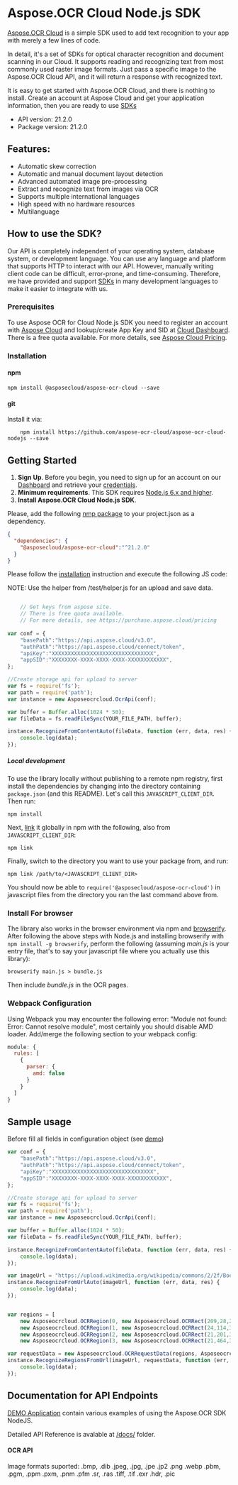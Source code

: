 # Aspose.OCR Cloud Node.js SDK
[Aspose.OCR Cloud](https://products.aspose.cloud/ocr/cloud) is a simple SDK used to add text recognition to your app with merely a few lines of code.

In detail, it's a set of SDKs for optical character recognition and document scanning in our Cloud. It supports reading and recognizing text from most commonly used raster image formats. Just pass a specific image to the Aspose.OCR Cloud API, and it will return a response with recognized text.

It is easy to get started with Aspose.OCR Cloud, and there is nothing to install. Create an account at Aspose Cloud and get your application information, then you are ready to use [SDKs](#asposeocr-cloud-sdks)

- API version: 21.2.0
- Package version: 21.2.0

## Features:
- Automatic skew correction
- Automatic and manual document layout detection
- Advanced automated image pre-processing
- Extract and recognize text from images via OCR
- Supports multiple international languages
- High speed with no hardware resources
- Multilanguage

## How to use the SDK?

Our API is completely independent of your operating system, database system, or development language. You can use any language and platform that supports HTTP to interact with our API. However, manually writing client code can be difficult, error-prone, and time-consuming. Therefore, we have provided and support [SDKs](#asposeocr-cloud-sdks) in many development languages to make it easier to integrate with us.

### Prerequisites
To use Aspose OCR for Cloud Node.js SDK you need to register an account with [Aspose Cloud](https://www.aspose.cloud/) and lookup/create App Key and SID at [Cloud Dashboard](https://dashboard.aspose.cloud/#/apps). There is a free quota available. For more details, see [Aspose Cloud Pricing](https://purchase.aspose.cloud/pricing).

### Installation

#### npm
```shell
npm install @asposecloud/aspose-ocr-cloud --save
```

#### git
Install it via:
```shell
    npm install https://github.com/aspose-ocr-cloud/aspose-ocr-cloud-nodejs --save
```

## Getting Started

1. **Sign Up**. Before you begin, you need to sign up for an account on our [Dashboard](https://dashboard.aspose.cloud/) and retrieve your [credentials](https://dashboard.aspose.cloud/#/apps).
2. **Minimum requirements**. This SDK requires [Node.js 6.x and higher](https://nodejs.org/download/release/).
3. **Install Aspose.OCR Cloud Node.js SDK**.

Please, add the following [nmp package](https://www.npmjs.com/package/@asposecloud/aspose-ocr-cloud) to your project.json as a dependency.
```json
{
  "dependencies": {
    "@asposecloud/aspose-ocr-cloud":"^21.2.0"
  }
}
```

Please follow the [installation](#installation) instruction and execute the following JS code:   

NOTE: Use the helper from /test/helper.js for an upload and save data.

```javascript

    // Get keys from aspose site.
    // There is free quota available. 
    // For more details, see https://purchase.aspose.cloud/pricing
	
var conf = {
    "basePath":"https://api.aspose.cloud/v3.0",
    "authPath":"https://api.aspose.cloud/connect/token",
    "apiKey":"XXXXXXXXXXXXXXXXXXXXXXXXXXXXXXXX",
    "appSID":"XXXXXXXX-XXXX-XXXX-XXXX-XXXXXXXXXXXX",
};

//Create storage api for upload to server
var fs = require('fs');
var path = require('path');
var instance = new Asposeocrcloud.OcrApi(conf);

var buffer = Buffer.alloc(1024 * 50);
var fileData = fs.readFileSync(YOUR_FILE_PATH, buffer);

instance.RecognizeFromContentAuto(fileData, function (err, data, res) {
    console.log(data);
});

```

##### Local development

To use the library locally without publishing to a remote npm registry, first install the dependencies by changing 
into the directory containing `package.json` (and this README). Let's call this `JAVASCRIPT_CLIENT_DIR`. Then run:

```shell
npm install
```

Next, [link](https://docs.npmjs.com/cli/link) it globally in npm with the following, also from `JAVASCRIPT_CLIENT_DIR`:

```shell
npm link
```

Finally, switch to the directory you want to use your package from, and run:

```shell
npm link /path/to/<JAVASCRIPT_CLIENT_DIR>
```

You should now be able to `require('@asposecloud/aspose-ocr-cloud')` in javascript files from the directory you ran the last 
command above from.


### Install For browser
The library also works in the browser environment via npm and [browserify](http://browserify.org/). After following
the above steps with Node.js and installing browserify with `npm install -g browserify`,
perform the following (assuming *main.js* is your entry file, that's to say your javascript file where you actually 
use this library):

```shell
browserify main.js > bundle.js
```

Then include *bundle.js* in the OCR pages.

### Webpack Configuration
Using Webpack you may encounter the following error: "Module not found: Error:
Cannot resolve module", most certainly you should disable AMD loader. Add/merge
the following section to your webpack config:

```javascript
module: {
  rules: [
    {
      parser: {
        amd: false
      }
    }
  ]
}
```

## Sample usage
Before fill all fields in configuration object (see [demo](./demo/))   

```javascript
var conf = {
    "basePath":"https://api.aspose.cloud/v3.0",
    "authPath":"https://api.aspose.cloud/connect/token",
    "apiKey":"XXXXXXXXXXXXXXXXXXXXXXXXXXXXXXXX",
    "appSID":"XXXXXXXX-XXXX-XXXX-XXXX-XXXXXXXXXXXX",
};

//Create storage api for upload to server
var fs = require('fs');
var path = require('path');
var instance = new Asposeocrcloud.OcrApi(conf);

var buffer = Buffer.alloc(1024 * 50);
var fileData = fs.readFileSync(YOUR_FILE_PATH, buffer);

instance.RecognizeFromContentAuto(fileData, function (err, data, res) {
    console.log(data);
});

var imageUrl = "https://upload.wikimedia.org/wikipedia/commons/2/2f/Book_of_Abraham_FirstPage.png";
instance.RecognizeFromUrlAuto(imageUrl, function (err, data, res) {
    console.log(data);
});


var regions = [
    new Asposeocrcloud.OCRRegion(0, new Asposeocrcloud.OCRRect(209,28,283,39)),
    new Asposeocrcloud.OCRRegion(1, new Asposeocrcloud.OCRRect(24,114,359,185)),
    new Asposeocrcloud.OCRRegion(2, new Asposeocrcloud.OCRRect(21,201,356,451)),
    new Asposeocrcloud.OCRRegion(3, new Asposeocrcloud.OCRRect(21,464,359,558))];

var requestData = new Asposeocrcloud.OCRRequestData(regions, Asposeocrcloud.Language.English, false);
instance.RecognizeRegionsFromUrl(imageUrl, requestData, function (err, data, res) {
    console.log(data);
});

```

## Documentation for API Endpoints
[DEMO Application](./demo/demo.js) contain various examples of using the Aspose.OCR SDK NodeJS.

Detailed API Reference is avalable at [/docs/](./docs/latest/index.html) folder.

<a name="ocr_api"></a>
#### OCR API
Image formats suported: .bmp, .dib .jpeg, .jpg, .jpe .jp2 .png .webp .pbm, .pgm, .ppm .pxm, .pnm .pfm .sr, .ras .tiff, .tif .exr .hdr, .pic

